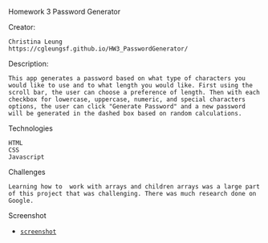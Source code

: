 Homework 3 Password Generator

Creator:

	Christina Leung
	https://cgleungsf.github.io/HW3_PasswordGenerator/

Description:

	This app generates a password based on what type of characters you would like to use and to what length you would like. First using the scroll bar, the user can choose a preference of length. Then with each checkbox for lowercase, uppercase, numeric, and special characters options, the user can click "Generate Password" and a new password will be generated in the dashed box based on random calculations.

Technologies

	HTML
	CSS
	Javascript

Challenges

	Learning how to  work with arrays and children arrays was a large part of this project that was challenging. There was much research done on Google. 

Screenshot
* [`screenshot`](assets/images/screenshot.JPG)

